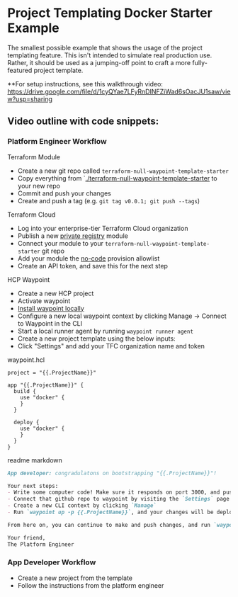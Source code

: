 # Project Templating Docker Starter Example

The smallest possible example that shows the usage of the project templating feature.
This isn't intended to simulate real production use. Rather, it should be
used as a jumping-off point to craft a more fully-featured
project template.

**For setup instructions, see this walkthrough video: https://drive.google.com/file/d/1cyQYae7LFyRnDINFZiWad6sOacJU1saw/view?usp=sharing

## Video outline with code snippets:

### Platform Engineer Workflow

Terraform Module
- Create a new git repo called `terraform-null-waypoint-template-starter`
- Copy everything from `[./terraform-null-waypoint-template-starter](./terraform-null-waypoint-template-starter) to your new repo
- Commit and push your changes
- Create and push a tag (e.g. `git tag v0.0.1; git push --tags`)

Terraform Cloud
- Log into your enterprise-tier Terraform Cloud organization
- Publish a new [private registry](https://developer.hashicorp.com/terraform/cloud-docs/registry) module
- Connect your module to your `terraform-null-waypoint-template-starter` git repo
- Add your module the [no-code](https://developer.hashicorp.com/terraform/cloud-docs/no-code-provisioning/module-design) provision allowlist
- Create an API token, and save this for the next step

HCP Waypoint
- Create a new HCP project
- Activate waypoint
- [Install waypoint locally]([url](https://developer.hashicorp.com/waypoint/tutorials/get-started-docker/get-started-install)) 
- Configure a new local waypoint context by clicking Manage -> Connect to Waypoint in the CLI
- Start a local runner agent by running `waypoint runner agent`
- Create a new project template using the below inputs:
- Click "Settings" and add your TFC organization name and token

waypoint.hcl
```hcl
project = "{{.ProjectName}}"

app "{{.ProjectName}}" {
  build {
    use "docker" {
    }
  }

  deploy {
    use "docker" {
    }
  }
}
```

readme markdown
```markdown
App developer: congradulatons on bootstrapping "{{.ProjectName}}"!

Your next steps:
- Write some computer code! Make sure it responds on port 3000, and push it to github
- Connect that github repo to waypoint by visiting the `Settings` page
- Create a new CLI context by clicking `Manage`
- Run `waypoint up -p {{.ProjectName}}`, and your changes will be deployed to production!

From here on, you can continue to make and push changes, and run `waypoint up -p {{.ProjectName}}` to deploy them.

Your friend,
The Platform Engineer
```

### App Developer Workflow
- Create a new project from the template
- Follow the instructions from the platform engineer

